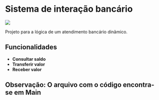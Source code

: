 # Sistema de interação bancário
<div>
    <img src ="https://img.shields.io/badge/Java-ED8B00?style=for-the-badge&logo=openjdk&logoColor=white">
</div>

Projeto para a lógica de um atendimento bancário dinãmico. 

## Funcionalidades

- **Consultar saldo**
- **Transferir valor**
- **Receber valor**
 
## Observação: O arquivo com o código encontra-se em Main
